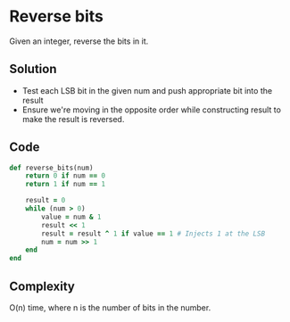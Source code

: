 # Reverse bits
Given an integer, reverse the bits in it.

## Solution
- Test each LSB bit in the given num and push appropriate bit into the result
- Ensure we're moving in the opposite order while constructing result to make
  the result is reversed.

## Code
```ruby
def reverse_bits(num)
    return 0 if num == 0
    return 1 if num == 1

    result = 0
    while (num > 0)
        value = num & 1
        result << 1
        result = result ^ 1 if value == 1 # Injects 1 at the LSB
        num = num >> 1
    end
end
```

## Complexity
O(n) time, where n is the number of bits in the number.
